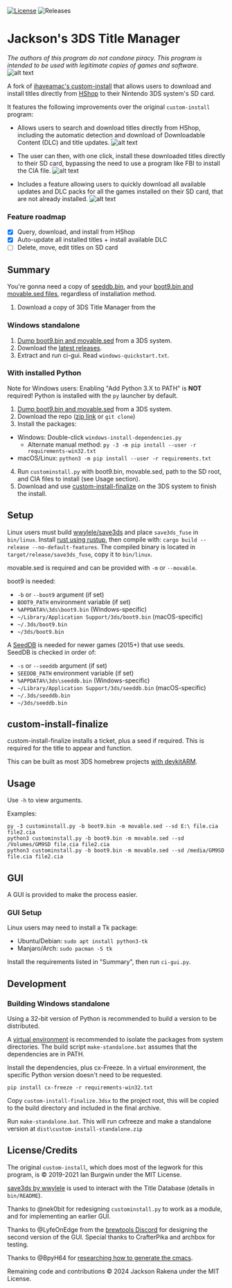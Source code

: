 [![License](https://img.shields.io/badge/License-MIT-blue.svg)]() ![Releases](https://img.shields.io/github/downloads/ihaveamac/custom-install/total.svg)

# Jackson's 3DS Title Manager
*The authors of this program do not condone piracy. This program is intended to be used with legitimate copies of games and software.*
![alt text](image-3.png)

A fork of [ihaveamac's custom-install](https://github.com/ihaveamac/custom-install) that allows users to download and install titles directly from [HShop](https://hshop.erista.me/) to their Nintendo 3DS system's SD card.

It features the following improvements over the original `custom-install` program:
- Allows users to search and download titles directly from HShop, including the automatic detection and download of Downloadable Content (DLC) and title updates.
![alt text](image-1.png)

- The user can then, with one click, install these downloaded titles directly to their SD card, bypassing the need to use a program like FBI to install the CIA file.
![alt text](image-2.png)

- Includes a feature allowing users to quickly download all available updates and DLC packs for all the games installed on their SD card, that are not already installed.
![alt text](image.png)

### Feature roadmap
- [x] Query, download, and install from HShop
- [x] Auto-update all installed titles + install available DLC
- [ ] Delete, move, edit titles on SD card

## Summary
You're gonna need a copy of [seeddb.bin](https://github.com/ihaveamac/3DS-rom-tools/wiki/SeedDB-list), and your [boot9.bin and movable.sed files](https://ihaveamac.github.io/dump.html), regardless of installation method.

1. Download a copy of 3DS Title Manager from the 

### Windows standalone
1. [Dump boot9.bin and movable.sed](https://ihaveamac.github.io/dump.html) from a 3DS system.
2. Download the [latest releases](https://github.com/ihaveamac/custom-install/releases).
3. Extract and run ci-gui. Read `windows-quickstart.txt`.

### With installed Python
Note for Windows users: Enabling "Add Python 3.X to PATH" is **NOT** required! Python is installed with the `py` launcher by default.



1. [Dump boot9.bin and movable.sed](https://ihaveamac.github.io/dump.html) from a 3DS system.
2. Download the repo ([zip link](https://github.com/ihaveamac/custom-install/archive/safe-install.zip) or `git clone`)
3. Install the packages:
  * Windows: Double-click `windows-install-dependencies.py`
    * Alternate manual method: `py -3 -m pip install --user -r requirements-win32.txt`
  * macOS/Linux: `python3 -m pip install --user -r requirements.txt`
4. Run `custominstall.py` with boot9.bin, movable.sed, path to the SD root, and CIA files to install (see Usage section).
5. Download and use [custom-install-finalize](https://github.com/ihaveamac/custom-install/releases) on the 3DS system to finish the install.

## Setup
Linux users must build [wwylele/save3ds](https://github.com/wwylele/save3ds) and place `save3ds_fuse` in `bin/linux`. Install [rust using rustup](https://www.rust-lang.org/tools/install), then compile with: `cargo build --release --no-default-features`. The compiled binary is located in `target/release/save3ds_fuse`, copy it to `bin/linux`.

movable.sed is required and can be provided with `-m` or `--movable`.

boot9 is needed:
* `-b` or `--boot9` argument (if set)
* `BOOT9_PATH` environment variable (if set)
* `%APPDATA%\3ds\boot9.bin` (Windows-specific)
* `~/Library/Application Support/3ds/boot9.bin` (macOS-specific)
* `~/.3ds/boot9.bin`
* `~/3ds/boot9.bin`

A [SeedDB](https://github.com/ihaveamac/3DS-rom-tools/wiki/SeedDB-list) is needed for newer games (2015+) that use seeds.  
SeedDB is checked in order of:
* `-s` or `--seeddb` argument (if set)
* `SEEDDB_PATH` environment variable (if set)
* `%APPDATA%\3ds\seeddb.bin` (Windows-specific)
* `~/Library/Application Support/3ds/seeddb.bin` (macOS-specific)
* `~/.3ds/seeddb.bin`
* `~/3ds/seeddb.bin`

## custom-install-finalize
custom-install-finalize installs a ticket, plus a seed if required. This is required for the title to appear and function.

This can be built as most 3DS homebrew projects [with devkitARM](https://www.3dbrew.org/wiki/Setting_up_Development_Environment).

## Usage
Use `-h` to view arguments.

Examples:
```
py -3 custominstall.py -b boot9.bin -m movable.sed --sd E:\ file.cia file2.cia
python3 custominstall.py -b boot9.bin -m movable.sed --sd /Volumes/GM9SD file.cia file2.cia
python3 custominstall.py -b boot9.bin -m movable.sed --sd /media/GM9SD file.cia file2.cia
```

## GUI
A GUI is provided to make the process easier.

### GUI Setup
Linux users may need to install a Tk package:
- Ubuntu/Debian: `sudo apt install python3-tk`
- Manjaro/Arch: `sudo pacman -S tk`

Install the requirements listed in "Summary", then run `ci-gui.py`.

## Development

### Building Windows standalone

Using a 32-bit version of Python is recommended to build a version to be distributed.

A [virtual environment](https://packaging.python.org/guides/installing-using-pip-and-virtual-environments/#creating-a-virtual-environment) is recommended to isolate the packages from system directories. The build script `make-standalone.bat` assumes that the dependencies are in PATH.

Install the dependencies, plus cx-Freeze. In a virtual environment, the specific Python version doesn't need to be requested.
```batch
pip install cx-freeze -r requirements-win32.txt
```

Copy `custom-install-finalize.3dsx` to the project root, this will be copied to the build directory and included in the final archive.

Run `make-standalone.bat`. This will run cxfreeze and make a standalone version at `dist\custom-install-standalone.zip`

## License/Credits
The original `custom-install`, which does most of the legwork for this program, is &copy; 2019-2021 Ian Burgwin under the MIT License.

[save3ds by wwylele](https://github.com/wwylele/save3ds) is used to interact with the Title Database (details in `bin/README`).

Thanks to @nek0bit for redesigning `custominstall.py` to work as a module, and for implementing an earlier GUI.

Thanks to @LyfeOnEdge from the [brewtools Discord](https://brewtools.dev) for designing the second version of the GUI. Special thanks to CrafterPika and archbox for testing.

Thanks to @BpyH64 for [researching how to generate the cmacs](https://github.com/d0k3/GodMode9/issues/340#issuecomment-487916606).

Remaining code and contributions &copy; 2024 Jackson Rakena under the MIT License.